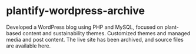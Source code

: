 # plantify-wordpress-archive
Developed a WordPress blog using PHP and MySQL, focused on plant-based content and sustainability themes. Customized themes and managed media and post content. The live site has been archived, and source files are available here.
